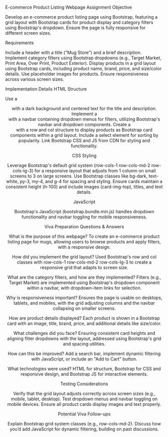 E-commerce Product Listing Webpage Assignment
Objective

Develop an e-commerce product listing page using Bootstrap, featuring a grid layout with Bootstrap cards for product display and category filters using Bootstrap's dropdown.
Ensure the page is fully responsive for different screen sizes.

Requirements

Include a header with a title ("Mug Store") and a brief description.
Implement category filters using Bootstrap dropdowns (e.g., Target Market, Print Area, Over Print, Product Exterior).
Display products in a grid layout using Bootstrap cards, including product name, brand, price, and size/color details.
Use placeholder images for products.
Ensure responsiveness across various screen sizes.

Implementation Details
HTML Structure

Use a <header> with a dark background and centered text for the title and description.
Implement a <nav> with a navbar containing dropdown menus for filters, utilizing Bootstrap's navbar and dropdown components.
Create a <div> with a row and col structure to display products as Bootstrap card components within a grid layout.
Include a select element for sorting by popularity.
Link Bootstrap CSS and JS from CDN for styling and functionality.

CSS Styling

Leverage Bootstrap's default grid system (row-cols-1 row-cols-md-2 row-cols-lg-3) for a responsive layout that adjusts from 1 column on small screens to 3 on large screens.
Use Bootstrap classes like bg-dark, text-white, py-3, my-4, and g-4 for spacing and styling.
Ensure cards maintain a consistent height (h-100) and include images (card-img-top), titles, and text details.

JavaScript

Bootstrap's JavaScript (bootstrap.bundle.min.js) handles dropdown functionality and navbar toggling for mobile responsiveness.

Viva Preparation Questions & Answers

What is the purpose of this webpage?
To create an e-commerce product listing page for mugs, allowing users to browse products and apply filters, with a responsive design.


How did you implement the grid layout?
Used Bootstrap's row and col classes with row-cols-1 row-cols-md-2 row-cols-lg-3 to create a responsive grid that adapts to screen size.


What are the category filters, and how are they implemented?
Filters (e.g., Target Market) are implemented using Bootstrap's dropdown component within a navbar, with dropdown-item links for selection.


Why is responsiveness important?
Ensures the page is usable on desktops, tablets, and mobiles, with the grid adjusting columns and the navbar collapsing on smaller screens.


How are product details displayed?
Each product is shown in a Bootstrap card with an image, title, brand, price, and additional details like size/color.


What challenges did you face?
Ensuring consistent card heights and aligning filter dropdowns with the layout, addressed using Bootstrap's grid and spacing utilities.


How can this be improved?
Add a search bar, implement dynamic filtering with JavaScript, or include an "Add to Cart" button.


What technologies were used?
HTML for structure, Bootstrap for CSS and responsive design, and Bootstrap JS for interactive elements.



Testing Considerations

Verify that the grid layout adjusts correctly across screen sizes (e.g., mobile, tablet, desktop).
Test dropdown menus and navbar toggling on mobile devices.
Ensure all product cards display images and text properly.

Potential Viva Follow-ups

Explain Bootstrap grid system classes (e.g., row-cols-md-2).
Discuss how you’d add JavaScript for dynamic filtering, building on past discussions.

